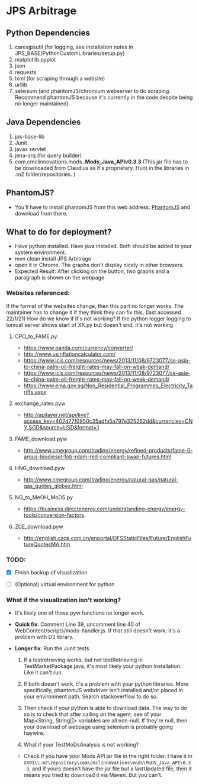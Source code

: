 # JPS Arbitrage

## Python Dependencies
 1. caresjpsutil (for logging, see installation notes in JPS_BASE/PythonCustomLibraries/setup.py) 
 2. matplotlib.pyplot
 3. json
 4. requests
 5. lxml (for scraping through a website)
 6. urllib
 7. selenium (and phantomJS/chromium webserver to do scraping. Recommend phantomJS because it's currently in the code despite being no longer maintained)

## Java Dependencies
1. jps-base-lib
2. Junit
3. javax servlet
4. jena-arq (for query builder)
5. com.cmclinnovations.mods **.Mods_Java_APIv0.3.3** (This jar file has to be downloaded from Claudius as it's proprietary. Hunt in the libraries in .m2 folder/repositories. )

## PhantomJS? 
 - You'll have to install phantomJS from this web address: [PhantomJS](https://phantomjs.org/download.html) and download from there. 

## What to do for deployment? 
 - Have python installed. Have java installed. Both should be added to your system environment. 
 - mvn clean install JPS Arbitrage
 - open it in Chrome. The graphs don't display nicely in other browsers. 
 - Expected Result: After clicking on the button, two graphs and a paragraph is shown on the webpage

### Websites referenced: 
If the format of the websites change, then this part no longer works. The maintainer has to change it if they think they can fix this. (last accessed 22/1/21)
How do we know if it's not working? If the python logger logging to tomcat server shows start of XX.py but doesn't end, it's not working
 1. CPO_to_FAME.py: 
 	- https://www.oanda.com/currency/converter/
 	- http://www.usinflationcalculator.com/
 	- https://www.icis.com/resources/news/2013/11/08/9723077/se-asia-to-china-palm-oil-freight-rates-may-fall-on-weak-demand/ 
 	- https://www.icis.com/resources/news/2013/11/08/9723077/se-asia-to-china-palm-oil-freight-rates-may-fall-on-weak-demand/
 	- https://www.ema.gov.sg/Non_Residential_Programmes_Electricity_Tariffs.aspx

 2. exchange_rates.pyw
 	- http://apilayer.net/api/live?access_key=402d77f0850c35adfa5a797e325262dd&currencies=CNY,SGD&source=USD&format=1

 3. FAME_download.pyw
 	- http://www.cmegroup.com/trading/energy/refined-products/fame-0-argus-biodiesel-fob-rdam-red-compliant-swap-futures.html 
 4. HNG_download.pyw
 	- http://www.cmegroup.com/trading/energy/natural-gas/natural-gas_quotes_globex.html 
 5. NG_to_MeOH_MoDS.py
 	- https://business.directenergy.com/understanding-energy/energy-tools/conversion-factors.
 6. ZCE_download.pyw
 	- http://english.czce.com.cn/enportal/DFSStaticFiles/Future/EnglishFutureQuotesMA.htm
  	
### TODO: 
 - [x] Finish backup of visualization
 - [ ] \(Optional) virtual environment for python


### What if the visualization isn't working?
 - It's likely one of those pyw functions no longer work. 

 - **Quick fix**: Comment Line 39, uncomment line 40 of WebContent/scripts/mods-handler.js. If that still doesn't work; it's a problem with D3 library. 

 - **Longer fix**: Run the Junit tests. 
 	
 	1. If a testretrieving works, but not testRetrieving in TestMarketPackage.java, it's most likely your python installation. Like it can't run. 
 	
 	2. If both doesn't work, it's a problem with your python libraries. More specifically, phantomJS webdriver isn't installed and/or placed in your environment path. Search stackoverflow to do so. 
 	
 	3. Then check if your python is able to download data. The way to do so is to check that after calling on the agent, see of your Map<String, String[]> variables are all non-null. If they're null, then your download of webpage using selenium is probably going haywire. 
 	
 	4. What if your TestMoDsAnalysis is not working? 
 	- Check if you have your Mods API jar file in the right folder. I have it in `XX01\\.m2\repository\com\cmclinnovations\mods\MoDS_Java_API\0.3.3`, and if yours doesn't have the jar file but a lastUpdated file, then it means you tried to download it via Maven. But you can't. 
